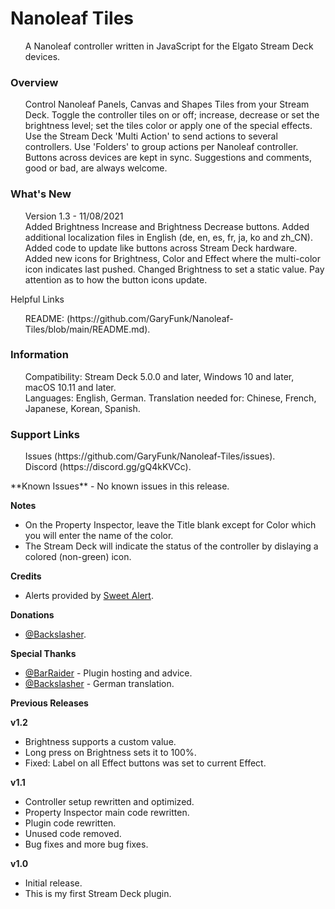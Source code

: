 <h1>Nanoleaf Tiles</h1>
<ul>
A Nanoleaf controller written in JavaScript for the Elgato Stream Deck devices.
</ul>
<h3>Overview</h3>
<ul>
Control Nanoleaf Panels, Canvas and Shapes Tiles from your Stream Deck.
Toggle the controller tiles on or off; increase, decrease or set the brightness level; set the tiles color or apply one of the special effects.
Use the Stream Deck 'Multi Action' to send actions to several controllers.
Use 'Folders' to group actions per Nanoleaf controller.
Buttons across devices are kept in sync.
Suggestions and comments, good or bad, are always welcome.
</ul>
<h3>What's New</h3>
<ul>
Version 1.3 - 11/08/2021</br>
Added Brightness Increase and Brightness Decrease buttons.
Added additional localization files in English (de, en, es, fr, ja, ko and zh_CN).
Added code to update like buttons across Stream Deck hardware.
Added new icons for Brightness, Color and Effect where the multi-color icon indicates last pushed.
Changed Brightness to set a static value.
Pay attention as to how the button icons update.
</ul>
<v3>Helpful Links</h3>
<ul>
README: (https://github.com/GaryFunk/Nanoleaf-Tiles/blob/main/README.md).</br>
</ul>
<h3>Information</h3>
<ul>
Compatibility: Stream Deck 5.0.0 and later, Windows 10 and later, macOS 10.11 and later.</br>
Languages: English, German. Translation needed for: Chinese, French, Japanese, Korean, Spanish.</br>
</ul>
<h3>Support Links</h3>
<ul>
Issues (https://github.com/GaryFunk/Nanoleaf-Tiles/issues).</br>
Discord (https://discord.gg/gQ4kKVCc).</br>
</ul>
**Known Issues**
- No known issues in this release.

**Notes**
- On the Property Inspector, leave the Title blank except for Color which you will enter the name of the color.
- The Stream Deck will indicate the status of the controller by dislaying a colored (non-green) icon.

**Credits**
- Alerts provided by [Sweet Alert](https://sweetalert.js.org/).

**Donations**
- [@Backslasher](https://discordapp.com/users/277603804399140865/).

**Special Thanks**
- [@BarRaider](https://discordapp.com/users/270832792802164736/) - Plugin hosting and advice.
- [@Backslasher](https://discordapp.com/users/277603804399140865/) - German translation.

**Previous Releases**

**v1.2**
- Brightness supports a custom value.
- Long press on Brightness sets it to 100%.
- Fixed: Label on all Effect buttons was set to current Effect.

**v1.1**
- Controller setup rewritten and optimized.
- Property Inspector main code rewritten.
- Plugin code rewritten.
- Unused code removed.
- Bug fixes and more bug fixes.

**v1.0**
- Initial release.
- This is my first Stream Deck plugin.
